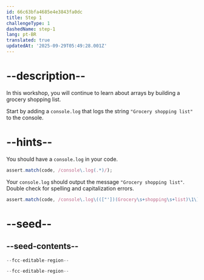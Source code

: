 ```yaml
---
id: 66c63bfa4685e4e3843fa0dc
title: Step 1
challengeType: 1
dashedName: step-1
lang: pt-BR
translated: true
updatedAt: '2025-09-29T05:49:28.001Z'
---
```


# --description--

In this workshop, you will continue to learn about arrays by building a grocery shopping list.

Start by adding a `console.log` that logs the string `"Grocery shopping list"` to the console.

# --hints--

You should have a `console.log` in your code.

```js
assert.match(code, /console\.log(.*)/);
```

Your `console.log` should output the message `"Grocery shopping list"`. Double check for spelling and capitalization errors.

```js
assert.match(code, /console\.log\((["'])(Grocery\s+shopping\s+list)\1\)/);
```

# --seed--

## --seed-contents--

```js
--fcc-editable-region--

--fcc-editable-region--
```
